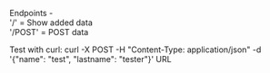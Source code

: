 Endpoints -\
'/' = Show added data\
'/POST' = POST data

Test with curl: curl -X POST -H "Content-Type: application/json" -d '{"name": "test", "lastname": "tester"}' URL
